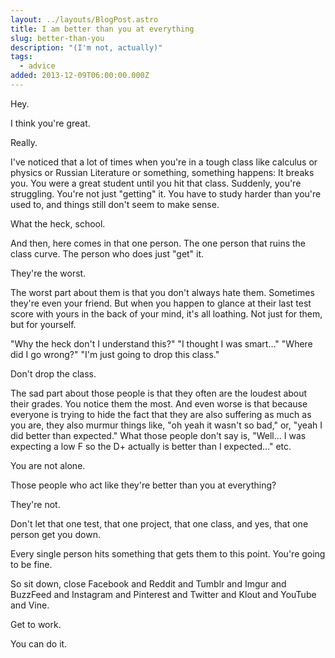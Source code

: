 ```yaml
---
layout: ../layouts/BlogPost.astro
title: I am better than you at everything
slug: better-than-you
description: "(I'm not, actually)"
tags:
  - advice
added: 2013-12-09T06:00:00.000Z
---
```


Hey.

I think you're great.

Really.

I've noticed that a lot of times when you're in a tough class like calculus or physics or Russian Literature or something, something happens: It breaks you. You were a great student until you hit that class. Suddenly, you're struggling. You're not just "getting" it. You have to study harder than you're used to, and things still don't seem to make sense.

What the heck, school.

And then, here comes in that one person. The one person that ruins the class curve. The person who does just "get" it.

They're the worst.

The worst part about them is that you don't always hate them. Sometimes they're even your friend. But when you happen to glance at their last test score with yours in the back of your mind, it's all loathing. Not just for them, but for yourself.

"Why the heck don't I understand this?"
"I thought I was smart…"
"Where did I go wrong?"
"I'm just going to drop this class."

Don't drop the class.

The sad part about those people is that they often are the loudest about their grades. You notice them the most. And even worse is that because everyone is trying to hide the fact that they are also suffering as much as you are, they also murmur things like, "oh yeah it wasn't so bad," or, "yeah I did better than expected." What those people don't say is, "Well… I was expecting a low F so the D+ actually is better than I expected…" etc.

You are not alone.

Those people who act like they're better than you at everything?

They're not.

Don't let that one test, that one project, that one class, and yes, that one person get you down.

Every single person hits something that gets them to this point. You're going to be fine.

So sit down, close Facebook and Reddit and Tumblr and Imgur and BuzzFeed and Instagram and Pinterest and Twitter and Klout and YouTube and Vine.

Get to work.

You can do it.
